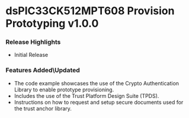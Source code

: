 # dsPIC33CK512MPT608 Provision Prototyping v1.0.0

### Release Highlights
- Initial Release

### Features Added\Updated
- The code example showcases the use of the Crypto Authentication Library to enable prototype provisioning.
- Includes the use of the Trust Platform Design Suite (TPDS). 
- Instructions on how to request and setup secure documents used for the trust anchor library.